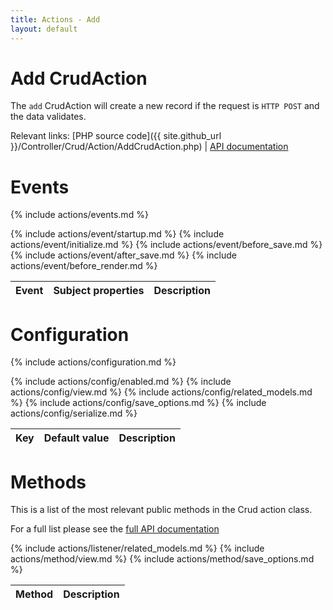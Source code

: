 ```yaml
---
title: Actions - Add
layout: default
---
```


# Add CrudAction

The `add` CrudAction will create a new record if the request is `HTTP POST` and the data validates.

Relevant links: [PHP source code]({{ site.github_url }}/Controller/Crud/Action/AddCrudAction.php) | [API documentation]({{site.site}}/cakephp-crud/api/develop/class-AddCrudAction.html)

# Events

{% include actions/events.md %}

<table class="table">
<thead>
	<tr>
		<th>Event</th>
		<th>Subject properties</th>
		<th>Description</th>
	</tr>
</thead>
<tbody>
	{% include actions/event/startup.md %}
	{% include actions/event/initialize.md %}
	{% include actions/event/before_save.md %}
	{% include actions/event/after_save.md %}
	{% include actions/event/before_render.md %}
</tbody>
</table>

# Configuration

{% include actions/configuration.md %}

<table class="table">
<thead>
	<tr>
		<th>Key</th>
		<th>Default value</th>
		<th>Description</th>
	</tr>
</thead>
<tbody>
	{% include actions/config/enabled.md %}
	{% include actions/config/view.md %}
	{% include actions/config/related_models.md %}
	{% include actions/config/save_options.md %}
	{% include actions/config/serialize.md %}
</tbody>
</table>

# Methods

This is a list of the most relevant public methods in the Crud action class.

For a full list please see the [full API documentation]({{site.api_url}}/class-AddCrudAction.html)

<table class="table">
<thead>
	<tr>
		<th>Method</th>
		<th>Description</th>
	</tr>
</thead>
<tbody>
	{% include actions/listener/related_models.md %}
	{% include actions/method/view.md %}
	{% include actions/method/save_options.md %}
</tbody>
</table>
